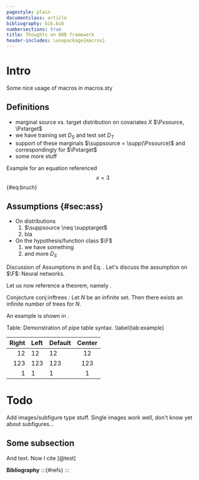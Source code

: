 ```yaml
---
pagestyle: plain
documentclass: article
bibliography: bib.bib
numbersections: true
title: Thoughts on OOD framework
header-includes: \usepackage{macros}
---
```




# Intro

Some nice usage of macros in macros.sty

## Definitions

- marginal source vs. target distribution on covariates $X$ $\Pxsource, \Pxtarget$
- we have training set $D_S$ and test set $D_T$
- support of these marginals $\suppsource = \supp(\Pxsource)$ and correspondingly for $\Pxtarget$
- some more stuff

Example for an equation referenced
$$ x = 3$$ {#eq:bruch}

## Assumptions {#sec:ass}

- On distributions
  1. $\suppsource \neq \supptarget$
  2. bla
- On the hypothesis/function class $\F$
  1. we have something
  2. and more $D_S$

Discussion of Assumptions in [](#sec:ass) and Eq. [](#eq:bruch).
Let's discuss the assumption on $\F$: Neural networks.


Let us now reference a theorem, namely [](#conj:inftrees).

Conjecture conj:inftrees
: Let $N$ be an infinite set.
  Then there exists an infinite number of trees for $N$.

An example is shown in [](#tab:example).

Table: Demonstration of pipe table syntax.
  \label{tab:example}

| Right | Left | Default | Center |
|------:|:-----|---------|:------:|
|   12  |  12  |    12   |    12  |
|  123  |  123 |   123   |   123  |
|    1  |    1 |     1   |     1  |


# Todo

Add images/subfigure type stuff. Single images work well, don't know yet about subfigures...

## Some subsection
And text. Now I cite [@test]

**Bibliography**
:::{#refs}
:::
